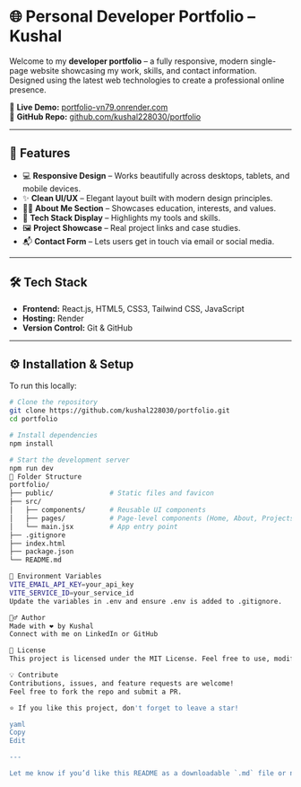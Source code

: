 # 🌐 Personal Developer Portfolio – Kushal

Welcome to my **developer portfolio** – a fully responsive, modern single-page website showcasing my work, skills, and contact information. Designed using the latest web technologies to create a professional online presence.

🔗 **Live Demo:** [portfolio-vn79.onrender.com](https://portfolio-vn79.onrender.com)  
📁 **GitHub Repo:** [github.com/kushal228030/portfolio](https://github.com/kushal228030/portfolio)

---

## 🚀 Features

- 💻 **Responsive Design** – Works beautifully across desktops, tablets, and mobile devices.
- ✨ **Clean UI/UX** – Elegant layout built with modern design principles.
- 🧑‍💼 **About Me Section** – Showcases education, interests, and values.
- 🧰 **Tech Stack Display** – Highlights my tools and skills.
- 🖼️ **Project Showcase** – Real project links and case studies.
- 📬 **Contact Form** – Lets users get in touch via email or social media.

---

## 🛠️ Tech Stack

- **Frontend:** React.js, HTML5, CSS3, Tailwind CSS, JavaScript
- **Hosting:** Render
- **Version Control:** Git & GitHub

---

## ⚙️ Installation & Setup

To run this locally:

```bash
# Clone the repository
git clone https://github.com/kushal228030/portfolio.git
cd portfolio

# Install dependencies
npm install

# Start the development server
npm run dev
📁 Folder Structure
portfolio/
├── public/              # Static files and favicon
├── src/
│   ├── components/      # Reusable UI components
│   ├── pages/           # Page-level components (Home, About, Projects, etc.)
│   └── main.jsx         # App entry point
├── .gitignore
├── index.html
├── package.json
└── README.md

🔐 Environment Variables
VITE_EMAIL_API_KEY=your_api_key
VITE_SERVICE_ID=your_service_id
Update the variables in .env and ensure .env is added to .gitignore.

🙋‍♂️ Author
Made with ❤️ by Kushal
Connect with me on LinkedIn or GitHub

📌 License
This project is licensed under the MIT License. Feel free to use, modify, and share!

💡 Contribute
Contributions, issues, and feature requests are welcome!
Feel free to fork the repo and submit a PR.

⭐️ If you like this project, don't forget to leave a star!

yaml
Copy
Edit

---

Let me know if you’d like this README as a downloadable `.md` file or need an image preview badge/banner added!


